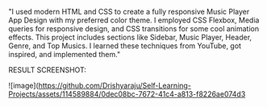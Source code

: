 "I used modern HTML and CSS to create a fully responsive Music Player App Design with my preferred color theme.
I employed CSS Flexbox, Media queries for responsive design, and CSS transitions for some cool animation effects.
This project includes sections like Sidebar, Music Player, Header, Genre, and Top Musics.
I learned these techniques from YouTube, got inspired, and implemented them."

RESULT SCREENSHOT:

![image](https://github.com/Drishyaraju/Self-Learning-Projects/assets/114589884/0dec08bc-7672-41c4-a813-f8226ae074d3
